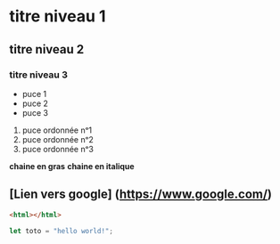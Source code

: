 # titre niveau 1
## titre niveau 2
### titre niveau 3

+ puce 1
+ puce 2
+ puce 3

1. puce ordonnée nᵒ1
2. puce ordonnée nᵒ2
3. puce ordonnée nᵒ3

**chaine en gras**
**chaine en italique**

## [Lien vers google] (https://www.google.com/)

```html
<html></html>
```

```javascript
let toto = "hello world!";
```
